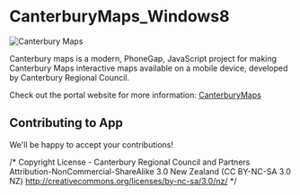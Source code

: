 CanterburyMaps_Windows8
=======================

<img src="http://canterburymaps.govt.nz/Portal/Content/images/canterbury-maps-logo.png" alt="Canterbury Maps" />

Canterbury maps is a modern, PhoneGap,  JavaScript project for making Canterbury Maps interactive maps available on a mobile device, developed by Canterbury Regional Council.

Check out the portal website for more information: [CanterburyMaps](http://http://canterburymaps.govt.nz/)

## Contributing to App
We'll be happy to accept your contributions!

/*
Copyright License  - Canterbury Regional Council and Partners
Attribution-NonCommercial-ShareAlike 3.0 New Zealand (CC BY-NC-SA 3.0 NZ)
http://creativecommons.org/licenses/by-nc-sa/3.0/nz/
*/
